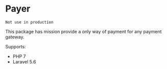 Payer
=====

```Not use in production```

This package has mission provide a only way of payment for any payment gateway.

Supports:
 * PHP 7
 * Laravel 5.6 